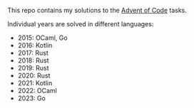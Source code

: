 This repo contains my solutions to the [Advent of
Code](https://adventofcode.com/) tasks.

Individual years are solved in different languages:
- 2015: OCaml, Go
- 2016: Kotlin
- 2017: Rust
- 2018: Rust
- 2019: Rust
- 2020: Rust
- 2021: Kotlin
- 2022: OCaml
- 2023: Go
